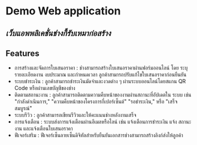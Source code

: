 # Demo Web application
## _เว็บแอพพลิเคชั่นช่างกี้รับเหมาก่อสร้าง_

## Features

- การสร้างและจัดการใบเสนอราคา : ช่างสามารถสร้างใบเสนอราคาผ่านฟอร์มออนไลน์ โดย
ระบุรายละเอียดงาน งบประมาณ และกําหนดเวลา ลูกค้าสามารถปรับแก้ไขใบเสนอราคาก่อนยืนยัน
- ระบบชําระเงิน : ลูกค้าสามารถชําระเงินมัดจําและงวดต่าง ๆ ผ่านระบบออนไลน์โดยสแกน
QR Code หรือผ่านเลขบัญชีของช่าง
- ติดตามสถานะงาน : ลูกค้าสามารถติดตามความคืบหน้าของงานผ่านสถานะที่อัปเดตใน
ระบบ เช่น "กําลังดําเนินการ," "ความคืบหน้าของโครงการกี่เปอร์เซ็นต์" "รอชําระเงิน," หรือ "เสร็จ
สมบูรณ์"
- ระบบรีวิว : ลูกค้าสามารถเขียนรีวิวและให้คะแนนช่างหลังงานเสร็จ
- การแจ้งเตือน : ระบบส่งการแจ้งเตือนผ่านอีเมลหรือไลน์ เช่น แจ้งเตือนการชําระเงิน แจ้ง
สถานะงาน และแจ้งเตือนใบเสนอราคา
- ฟีเจอร์เสริม : ฟีเจอร์เซ็นลายเซ็นดิจิทัลสําหรับยืนยันเอกสารช่างสามารถสร้างลิงก์ส่งให้ลูกค้า
